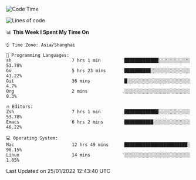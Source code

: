 <!--START_SECTION:waka-->
![Code Time](http://img.shields.io/badge/Code%20Time-588%20hrs%2037%20mins-blue)

![Lines of code](https://img.shields.io/badge/From%20Hello%20World%20I%27ve%20Written-22%20Thousand%20lines%20of%20code-blue)

📊 **This Week I Spent My Time On** 

```text
⌚︎ Time Zone: Asia/Shanghai

💬 Programming Languages: 
sh                       7 hrs 1 min         █████████████░░░░░░░░░░░░   53.78% 
Go                       5 hrs 23 mins       ██████████░░░░░░░░░░░░░░░   41.22% 
Git                      36 mins             █░░░░░░░░░░░░░░░░░░░░░░░░   4.7% 
Org                      2 mins              ░░░░░░░░░░░░░░░░░░░░░░░░░   0.3%

🔥 Editors: 
Zsh                      7 hrs 1 min         █████████████░░░░░░░░░░░░   53.78% 
Emacs                    6 hrs 2 mins        ███████████░░░░░░░░░░░░░░   46.22%

💻 Operating System: 
Mac                      12 hrs 49 mins      ████████████████████████░   98.15% 
Linux                    14 mins             ░░░░░░░░░░░░░░░░░░░░░░░░░   1.85%

```


 Last Updated on 25/01/2022 12:43:40 UTC
<!--END_SECTION:waka-->
